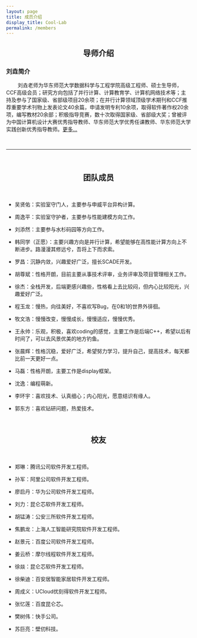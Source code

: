 ```yaml
---
layout: page
title: 成员介绍
display_title: Cool-Lab
permalink: /members
---
```


<center><h2><strong>导师介绍</strong></h2></center>

<h3><strong>刘垚简介</strong></h3>

&nbsp; &nbsp;&nbsp;&nbsp; &nbsp; 刘垚老师为华东师范大学数据科学与工程学院高级工程师、硕士生导师，CCF高级会员；研究方向包括了并行计算、计算教育学、计算机网络技术等；主持及参与了国家级、省部级项目20余项；在并行计算领域顶级学术期刊和CCF推荐重要学术刊物上发表论文40余篇，申请发明专利10余项，取得软件著作权20余项，编写教材20余部；积极指导竞赛，数十次取得国家级、省部级大奖；曾被评为中国计算机设计大赛优秀指导教师、华东师范大学优秀任课教师、华东师范大学实践创新优秀指导教师。[更多...](https://faculty.ecnu.edu.cn/_s37/ly2_6227/main.psp)

<br/>

****

<br/>

<center><h2><strong>团队成员</strong></h2></center>

<br/>

- 吴贤佑：实验室守门人，主要参与申威平台异构计算。

- 周逸平：实验室守护者，主要参与性能建模方向工作。

- 刘添然：主要参与水杉码园等方向工作。

- 韩同学（正愿）：主要兴趣方向是并行计算，希望能够在高性能计算方向上不断进步。路漫漫其修远兮，吾将上下而求索。

- 罗昌：沉静内敛，兴趣爱好广泛，擅长SCADE开发。

- 胡尊斌：性格开朗，目前主要从事技术评审，业务评审及项目管理相关工作。

- 徐杰：全栈开发，后端更感兴趣些，性格看上去比较闷，但内心比较阳光，兴趣爱好广泛。

- 程玉龙：慢热，向往美好，不喜欢写Bug，在0和1的世界外徘徊。

- 牧文浩：慢慢改变，慢慢成长，慢慢适应，慢慢优秀。

- 王永帅：乐观，积极，喜欢coding的感觉，主要工作是后端C++，希望以后有时间了，可以去风景优美的地方钓鱼。

- 张晨辉：性格沉稳，爱好广泛，希望努力学习，提升自己，提高技术，每天都比前一天更好一点。

- 马磊：性格开朗，主要工作是display框架。

- 沈逸：编程萌新。

- 李环宇：喜欢技术、认真细心；内心阳光，愿意结识有缘人。

- 郭东方：喜欢钻研问题，热爱技术。

<br/>

<center><h2><strong>校友</strong></h2></center>

<br/>

- 郑琳：腾讯公司软件开发工程师。

- 孙军：阿里公司软件开发工程师。

- 廖启丹：华为公司软件开发工程师。

- 刘力：昆仑芯软件开发工程师。

- 胡锰涛：公安三所软件开发工程师。

- 焦鹏龙：上海人工智能研究院软件开发工程师。

- 赵景元：百度公司软件开发工程师。

- 姜云桥：摩尔线程软件开发工程师。

- 徐燚：昆仑芯软件开发工程师。

- 徐柴迪：百安居智能家居软件开发工程师。

- 周成义：UCloud优刻得软件开发工程师。

- 张忆莲：百度昆仑芯。

- 樊树伟：快手公司。

- 苏巨亮：壁仞科技。

<br/>
<br/>
<br/>
